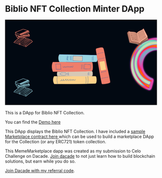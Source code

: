 # Biblio NFT Collection Minter DApp
![dapp cover image with books](./src/assets/img/cover.png "BiblioNFT Collection")

This is a DApp for Biblio NFT Collection. 

You can find the [Demo here](https://aishat-akinyemi.github.io/BiblioNFT-DAPP/)

This DApp displays the Biblio NFT Collection. I have included a [sample Marketplace contract here ](https://github.com/Aishat-Akinyemi/BiblioNFT-DAPP/blob/master/contracts/BiblioMarketPlace.sol) which can be used to build a marketplace DApp for the Collection (or any ERC721) token collection.










This MemeMarketplace dapp was created as my submission to Celo Challenge on Dacade. [Join dacade](https://dacade.org/signup?invite=aishatakinyemi) to not just learn how to build blockchain solutions, but earn while you do so. 

[Join Dacade with my referral code](https://dacade.org/signup?invite=aishatakinyemi).

